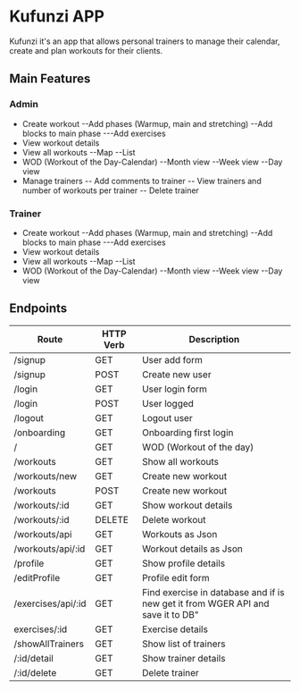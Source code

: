 # Kufunzi APP
Kufunzi it's an app that allows personal trainers to manage their calendar, create and plan workouts for their clients.
## Main Features
### Admin
- Create workout
--Add  phases (Warmup, main and stretching)
--Add  blocks to main phase
---Add exercises
- View workout details
- View all workouts
--Map
--List
- WOD (Workout of the Day-Calendar)
--Month view
--Week view
--Day view
- Manage trainers
-- Add comments to trainer
-- View trainers and number of workouts per trainer
-- Delete trainer

### Trainer
- Create workout
--Add  phases (Warmup, main and stretching)
--Add  blocks to main phase
---Add exercises
- View workout details
- View all workouts
--Map
--List
- WOD (Workout of the Day-Calendar)
--Month view
--Week view
--Day view

## Endpoints

| Route | HTTP Verb | Description |
| ------ | ------ |------ |
|/signup |	GET|	User add form
|/signup|	POST|	Create new user
|/login|GET	|User login form
|/login|	POST|	User logged
|/logout|	GET	|Logout user
|/onboarding|	GET |	Onboarding first login
|/|	GET	|WOD (Workout of the day)
|/workouts|	GET	|Show all workouts
|/workouts/new|	GET	|Create new workout
|/workouts|	POST|	Create new workout
|/workouts/:id|	GET|	Show workout details
|/workouts/:id|	DELETE|	Delete workout
|/workouts/api|	GET|	Workouts as Json
|/workouts/api/:id|	GET|	Workout details as Json
|/profile|	GET |	Show profile details
|/editProfile|	GET|	Profile edit form
|/exercises/api/:id	|GET|Find exercise in database and if is new get it from WGER API and save it to DB"
|exercises/:id|	GET |	Exercise details
|/showAllTrainers|	GET|	Show list of trainers
|/:id/detail|	GET|	Show trainer details
|/:id/delete|	GET|	Delete trainer